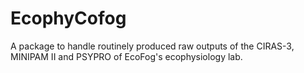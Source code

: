 # EcophyCofog

A package to handle routinely produced raw outputs of the CIRAS-3, MINIPAM II and PSYPRO of EcoFog's ecophysiology lab.
